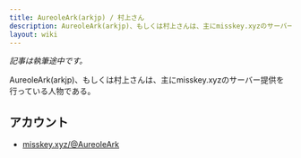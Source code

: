 ```yaml
---
title: AureoleArk(arkjp) / 村上さん
description: AureoleArk(arkjp)、もしくは村上さんは、主にmisskey.xyzのサーバー提供を行っている人物である。
layout: wiki
---
```

*記事は執筆途中です。*

AureoleArk(arkjp)、もしくは村上さんは、主にmisskey.xyzのサーバー提供を行っている人物である。

## アカウント
- [misskey.xyz/@AureoleArk](https://misskey.xyz/@AureoleArk)
